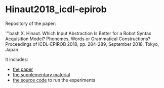 # Hinaut2018_icdl-epirob
Repository of the paper:

'''bash
X. Hinaut. Which Input Abstraction Is Better for a Robot Syntax Acquisition Model? Phonemes, Words or Grammatical Constructions? Proceedings of ICDL-EPIROB 2018, pp. 284-289, September 2018, Tokyo, Japan.

It includes:
- [the paper](paper_main.pdf)
- [the supplementary material](supp_mat.pdf)
- [the source code](/code) to run the experiments
